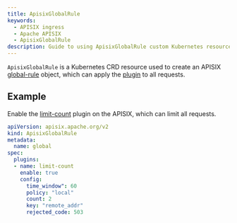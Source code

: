 ```yaml
---
title: ApisixGlobalRule
keywords:
  - APISIX ingress
  - Apache APISIX
  - ApisixGlobalRule
description: Guide to using ApisixGlobalRule custom Kubernetes resource.
---
```


<!--
#
# Licensed to the Apache Software Foundation (ASF) under one or more
# contributor license agreements.  See the NOTICE file distributed with
# this work for additional information regarding copyright ownership.
# The ASF licenses this file to You under the Apache License, Version 2.0
# (the "License"); you may not use this file except in compliance with
# the License.  You may obtain a copy of the License at
#
#     http://www.apache.org/licenses/LICENSE-2.0
#
# Unless required by applicable law or agreed to in writing, software
# distributed under the License is distributed on an "AS IS" BASIS,
# WITHOUT WARRANTIES OR CONDITIONS OF ANY KIND, either express or implied.
# See the License for the specific language governing permissions and
# limitations under the License.
#
-->

`ApisixGlobalRule` is a Kubernetes CRD resource used to create an APISIX [global-rule](https://apisix.apache.org/docs/apisix/terminology/global-rule/) object, which can apply the [plugin](https://apisix.apache.org/docs/apisix/next/terminology/plugin/) to all requests.

## Example

Enable the [limit-count](https://apisix.apache.org/docs/apisix/next/plugins/limit-count/) plugin on the APISIX, which can limit all requests.

```yaml
apiVersion: apisix.apache.org/v2
kind: ApisixGlobalRule
metadata:
  name: global
spec:
  plugins:
  - name: limit-count
    enable: true 
    config:
      time_window": 60
      policy: "local"
      count: 2
      key: "remote_addr"
      rejected_code: 503
```
